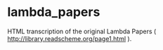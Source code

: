 # lambda_papers
HTML transcription of the original Lambda Papers ( http://library.readscheme.org/page1.html ).
